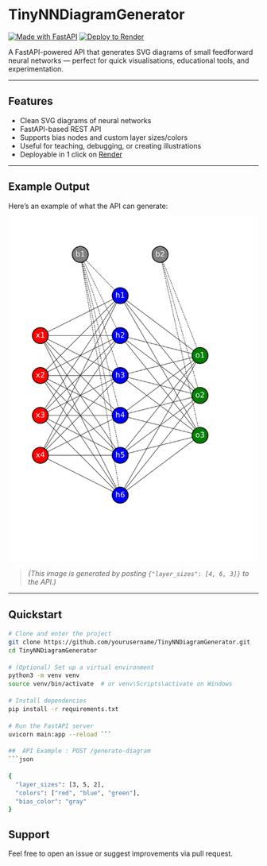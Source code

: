 # TinyNNDiagramGenerator

[![Made with FastAPI](https://img.shields.io/badge/Made%20with-FastAPI-009688?style=for-the-badge&logo=fastapi)](https://fastapi.tiangolo.com/)
[![Deploy to Render](https://img.shields.io/badge/Deployed%20on-Render-blueviolet?style=for-the-badge&logo=render)](https://render.com)

A FastAPI-powered API that generates SVG diagrams of small feedforward neural networks — perfect for quick visualisations, educational tools, and experimentation.

---

##  Features

-  Clean SVG diagrams of neural networks
-  FastAPI-based REST API
-  Supports bias nodes and custom layer sizes/colors
-  Useful for teaching, debugging, or creating illustrations
-  Deployable in 1 click on [Render](https://render.com)

---

##  Example Output

Here’s an example of what the API can generate:

![Tiny NN Example](example_diagram.svg)

> *(This image is generated by posting `{"layer_sizes": [4, 6, 3]}` to the API.)*

---

##  Quickstart

```bash
# Clone and enter the project
git clone https://github.com/yourusername/TinyNNDiagramGenerator.git
cd TinyNNDiagramGenerator

# (Optional) Set up a virtual environment
python3 -m venv venv
source venv/bin/activate  # or venv\Scripts\activate on Windows

# Install dependencies
pip install -r requirements.txt

# Run the FastAPI server
uvicorn main:app --reload ```

##  API Example : POST /generate-diagram
```json

{
  "layer_sizes": [3, 5, 2],
  "colors": ["red", "blue", "green"],
  "bias_color": "gray"
}
```
## Support

Feel free to open an issue or suggest improvements via pull request.

